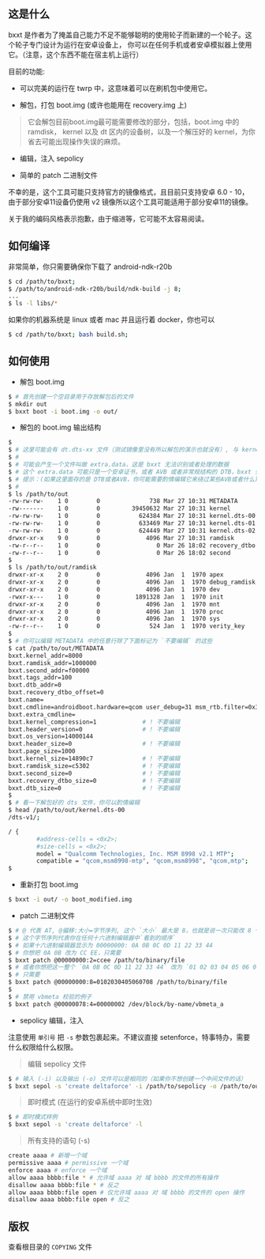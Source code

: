 ## 这是什么

bxxt 是作者为了掩盖自己能力不足不能够聪明的使用轮子而新建的一个轮子。这个轮子专门设计为运行在安卓设备上，
你可以在任何手机或者安卓模拟器上使用它。（注意，这个东西不能在宿主机上运行）

目前的功能:

* 可以完美的运行在 twrp 中，这意味着可以在刷机包中使用它。

* 解包，打包 boot.img (或许也能用在 recovery.img 上)

> 它会解包目前boot.img最可能需要修改的部分，包括，boot.img 中的 ramdisk，
> kernel 以及 dt 区内的设备树，以及一个解压好的 kernel，为你省去可能出现操作失误的麻烦。

* 编辑，注入 sepolicy

* 简单的 patch 二进制文件

不幸的是，这个工具可能只支持官方的镜像格式，且目前只支持安卓 6.0 - 10，
由于部分安卓11设备仍使用 v2 镜像所以这个工具可能适用于部分安卓11的镜像。

关于我的编码风格表示抱歉，由于缩进等，它可能不太容易阅读。

## 如何编译

非常简单，你只需要确保你下载了 android-ndk-r20b

```bash
$ cd /path/to/bxxt;
$ /path/to/android-ndk-r20b/build/ndk-build -j 8;
...
$ ls -l libs/*
```

如果你的机器系统是 linux 或者 mac 并且运行着 docker，你也可以

```bash
$ cd /path/to/bxxt; bash build.sh;
```

## 如何使用

* 解包 boot.img

```bash
$ # 首先创建一个空目录用于存放解包后的文件
$ mkdir out
$ bxxt boot -i boot.img -o out/
```

* 解包的 boot.img 输出结构

```bash
$
$ # 这里可能会有 dt.dts-xx 文件（测试镜像里没有所以解包的演示也就没有）, 与 kernel.dts-xx 的意义基本相同，你也可以编辑
$ #
$ # 可能会产生一个文件叫做 extra.data，这是 bxxt 无法识别或者处理的数据
$ # 这个 extra.data 可能只是一个安卓证书，或者 AVB 或者非常规结构的 DTB，bxxt 会在后期将其追加到镜像。
$ # 提示：(如果这里面存的是 DTB或者AVB，你可能需要酌情编辑它来绕过某些AVB或者什么)
$ #
$ ls /path/to/out
-rw-rw-rw-    1 0        0              738 Mar 27 10:31 METADATA       # 元数据（修改命令行等）
-rw-------    1 0        0         39450632 Mar 27 10:31 kernel         # 已解压的 kernel
-rw-rw-rw-    1 0        0           624384 Mar 27 10:31 kernel.dts-00  # 设备树，文本，可编辑
-rw-rw-rw-    1 0        0           633469 Mar 27 10:31 kernel.dts-01
-rw-rw-rw-    1 0        0           624449 Mar 27 10:31 kernel.dts-02
drwxr-xr-x    9 0        0             4096 Mar 27 10:31 ramdisk        # randisk
-rw-r--r--    1 0        0                0 Mar 26 18:02 recovery_dtbo  # recovery_dtbo
-rw-r--r--    1 0        0                0 Mar 26 18:02 second         # second
$
$ ls /path/to/out/ramdisk
drwxr-xr-x    2 0        0             4096 Jan  1  1970 apex
drwxr-xr-x    2 0        0             4096 Jan  1  1970 debug_ramdisk
drwxr-xr-x    2 0        0             4096 Jan  1  1970 dev
-rwxr-x---    1 0        0          1891328 Jan  1  1970 init
drwxr-xr-x    2 0        0             4096 Jan  1  1970 mnt
drwxr-xr-x    2 0        0             4096 Jan  1  1970 proc
drwxr-xr-x    2 0        0             4096 Jan  1  1970 sys
-rw-r--r--    1 0        0              524 Jan  1  1970 verity_key
$
$ # 你可以编辑 METADATA 中的任意行除了下面标记为 `不要编辑` 的这些
$ cat /path/to/out/METADATA
bxxt.kernel_addr=8000
bxxt.ramdisk_addr=1000000
bxxt.second_addr=f00000
bxxt.tags_addr=100
bxxt.dtb_addr=0
bxxt.recovery_dtbo_offset=0
bxxt.name=
bxxt.cmdline=androidboot.hardware=qcom user_debug=31 msm_rtb.filter=0x37
bxxt.extra_cmdline=
bxxt.kernel_compression=1             # ! 不要编辑
bxxt.header_version=0                 # ! 不要编辑
bxxt.os_version=14000144
bxxt.header_size=0                    # ! 不要编辑
bxxt.page_size=1000
bxxt.kernel_size=14890c7              # ! 不要编辑
bxxt.ramdisk_size=c5302               # ! 不要编辑
bxxt.second_size=0                    # ! 不要编辑
bxxt.recovery_dtbo_size=0             # ! 不要编辑
bxxt.dtb_size=0                       # ! 不要编辑
$
$ # 看一下解包好的 dts 文件，你可以酌情编辑
$ head /path/to/out/kernel.dts-00
/dts-v1/;

/ {
        #address-cells = <0x2>;
        #size-cells = <0x2>;
        model = "Qualcomm Technologies, Inc. MSM 8998 v2.1 MTP";
        compatible = "qcom,msm8998-mtp", "qcom,msm8998", "qcom,mtp";
$
```

* 重新打包 boot.img

```bash
$ bxxt -i out/ -o boot_modified.img
```

* patch 二进制文件

```bash
$ # @ 代表 AT, @偏移:大小=字节序列, 这个 `大小` 最大是 8，也就是说一次只能改 8 个字节
$ # 这个字节序列代表你在任何十六进制编辑器中`看到的顺序`
$ # 如果十六进制编辑器显示为 00000000: 0A 0B 0C 0D 11 22 33 44
$ # 你想把 0A 0B 改为 CC EE，只需要
$ bxxt patch @00000000:2=ccee /path/to/binary/file
$ # 或者你想把这一整个 `0A 0B 0C 0D 11 22 33 44` 改为 `01 02 03 04 05 06 07 08`
$ # 只需要
$ bxxt patch @00000000:8=0102030405060708 /path/to/binary/file
$
$ # 禁用 vbmeta 校验的例子
$ bxxt patch @00000078:4=00000002 /dev/block/by-name/vbmeta_a
```

* sepolicy 编辑，注入

注意使用 `单引号` 把 `-s` 参数包裹起来。不建议直接 setenforce，特事特办，需要什么权限给什么权限。

> 编辑 sepolicy 文件

```bash
$ # 输入 (-i) 以及输出 (-o) 文件可以是相同的（如果你不想创建一个中间文件的话）
$ bxxt sepol -s 'create deltaforce' -i /path/to/sepolicy -o /path/to/out/sepolicy
```

> 即时模式 (在运行的安卓系统中即时生效)

```bash
$ # 即时模式样例
$ bxxt sepol -s 'create deltaforce' -l
```

> 所有支持的语句 (-s)

```bash
create aaaa # 新增一个域
permissive aaaa # permissive 一个域
enforce aaaa # enforce 一个域
allow aaaa bbbb:file * # 允许域 aaaa 对 域 bbbb 的文件的所有操作
disallow aaaa bbbb:file * # 反之
allow aaaa bbbb:file open # 仅允许域 aaaa 对 域 bbbb 的文件的 open 操作
disallow aaaa bbbb:file open # 反之
```

## 版权

查看根目录的 `COPYING` 文件
